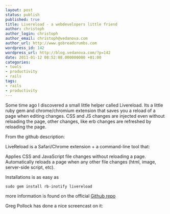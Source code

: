 ```yaml
---
layout: post
status: publish
published: true
title: Livereload - a webdevelopers little friend
author: christoph
author_login: christoph
author_email: christoph@vedanova.com
author_url: http://www.gobreadcrumbs.com
wordpress_id: 142
wordpress_url: http://blog.vedanova.com/?p=142
date: 2011-01-12 08:52:08.000000000 +01:00
categories:
- tools
- productivity
- rails
tags:
- rails
- productivity
---
```

Some time ago I discovered a small little helper called Livereload. Its a little ruby gem and chrome/chromium extension that saves you a reload of a page when editing changes. CSS and JS changes are injected even without reloading the page, other changes, like erb changes are refreshed by reloading the page.

From the github description:

LiveReload is a Safari/Chrome extension + a command-line tool that:

Applies CSS and JavaScript file changes without reloading a page.
Automatically reloads a page when any other file changes (html, image, server-side script, etc).

Installations is as easy as

    sudo gem install rb-inotify livereload

more information is found on the official <a href="http://https://github.com/mockko/livereload">Github repo</a>


Greg Pollock has done a nice screencast on it:


<object classid="clsid:d27cdb6e-ae6d-11cf-96b8-444553540000" width="480" height="385" codebase="http://download.macromedia.com/pub/shockwave/cabs/flash/swflash.cab#version=6,0,40,0"><param name="allowFullScreen" value="true" /><param name="allowscriptaccess" value="always" /><param name="src" value="http://www.youtube.com/v/EZ8vy_cNMVQ?fs=1&amp;hl=de_DE" /><param name="allowfullscreen" value="true" /><embed type="application/x-shockwave-flash" width="480" height="385" src="http://www.youtube.com/v/EZ8vy_cNMVQ?fs=1&amp;hl=de_DE" allowscriptaccess="always" allowfullscreen="true"></embed></object>

